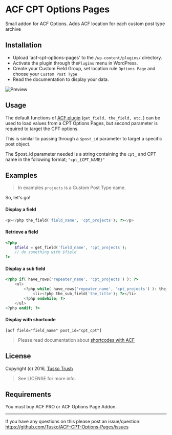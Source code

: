 # ACF CPT Options Pages

Small addon for ACF Options. Adds ACF location for each custom post type archive

## Installation

+ Upload 'acf-cpt-options-pages' to the `/wp-content/plugins/` directory.
+ Activate the plugin through the`Plugins` menu in WordPress.
+ Create your Custom Field Group, set location rule `Options Page` and choose your `Custom Post Type`
+ Read the documentation to display your data.

![Preview](http://devpreview.xyz/cpt-acf-options.png)

## Usage

The default functions of [ACF plugin](http://www.advancedcustomfields.com/ "Advanced Custom Fields") (`get_field, the_field, etc.`) can be used to load values from a CPT Options Pages, but second parameter is required to target the CPT options.

This is similar to passing through a `$post_id` parameter to target a specific post object.

The $post_id parameter needed is a string containing the `cpt_` and CPT name in the following format; `"cpt_{CPT_NAME}"`

## Examples

>In examples `projects` is a Custom Post Type name.

So, let's go!

#### Display a field
```php
<p><?php the_field('field_name', 'cpt_projects'); ?></p>
```

#### Retrieve a field
```php
<?php
    $field = get_field('field_name', 'cpt_projects');
    // do something with $field
?>
```
#### Display a sub field
```php
<?php if( have_rows('repeater_name', 'cpt_projects') ): ?>
    <ul>
        <?php while( have_rows('repeater_name', 'cpt_projects') ): the_row(); ?>
            <li><?php the_sub_field('the_title'); ?></li>
        <?php endwhile; ?>
    </ul>
<?php endif; ?>
```
#### Display with shortcode

```
[acf field="field_name" post_id="cpt_cpt"]
```

> Please read documentation about [shortcodes with ACF](http://www.advancedcustomfields.com/resources/shortcode/ "ACF Shortcode")

## License

Copyright (c) 2016, [Tusko Trush](https://frontend.im/?github "Front-End Developer")

> See LICENSE for more info.

## Requirements

You must buy ACF PRO or ACF Options Page Addon.

---------------
If you have any questions on this please post an issue/question: https://github.com/Tusko/ACF-CPT-Options-Pages/issues
